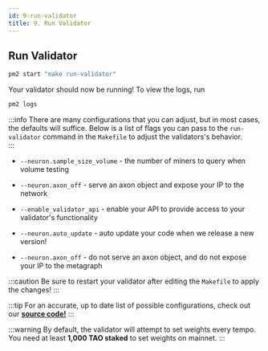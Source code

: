 ```yaml
---
id: 9-run-validator
title: 9. Run Validator
---
```


## Run Validator

```bash
pm2 start "make run-validator"
```

Your validator should now be running! To view the logs, run

```bash
pm2 logs
```

:::info
There are many configurations that you can adjust, but in most cases, the defaults will suffice. Below is a list of flags you can pass to the `run-validator` command in the `Makefile` to adjust the validators's behavior.  
:::

- `--neuron.sample_size_volume` - the number of miners to query when volume testing

- `--neuron.axon_off` - serve an axon object and expose your IP to the network

- `--enable_validator_api` - enable your API to provide access to your validator's functionality

- `--neuron.auto_update` - auto update your code when we release a new version!

- `--neuron.axon_off` - do not serve an axon object, and do not expose your IP to the metagraph

:::caution
Be sure to restart your validator after editing the `Makefile` to apply the changes!
:::

:::tip
For an accurate, up to date list of possible configurations, check out our **[source code!](https://github.com/masa-finance/masa-bittensor/blob/main/masa/utils/config.py)**
:::

:::warning
By default, the validator will attempt to set weights every tempo. You need at least **1,000 TAO staked** to set weights on mainnet.
:::
